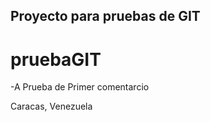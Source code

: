 
## Proyecto para pruebas de GIT ##


# pruebaGIT


-A Prueba de Primer comentarcio



Caracas, Venezuela
